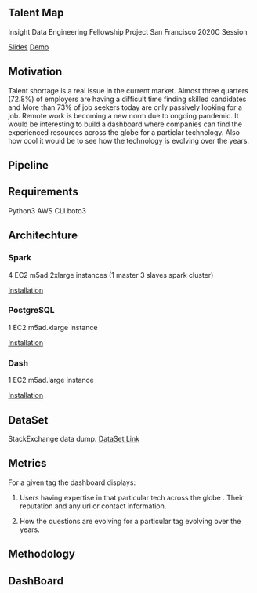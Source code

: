 ## Talent Map
Insight Data Engineering Fellowship Project San Francisco 2020C Session

<a href="https://docs.google.com/presentation/d/1UsXbqKeRogs3hbmVc5Wjg2klLq2HJ3mYCNAJhjxRNrQ/edit#slide=id.g96abc2b0f8_0_58">Slides</a> 
      <a href="https://youtu.be/aAGWPE6vkco">Demo</a> 


## Motivation 
Talent shortage is a real issue in the current market. Almost three quarters (72.8%) of employers are having a difficult time finding skilled candidates and More than 73% of job seekers today are only passively looking for a job. Remote work is becoming a new norm due to ongoing pandemic. It would be interesting to build a dashboard where companies can find the experienced resources across the globe for a particlar technology. Also how cool it would be to see how the technology is evolving over the years. 


## Pipeline 




## Requirements
Python3
AWS CLI
boto3

## Architechture
### Spark
4 EC2 m5ad.2xlarge instances (1 master 3 slaves spark cluster)

<a href="https://blog.insightdatascience.com/simply-install-spark-cluster-mode-341843a52b88">Installation</a> 

### PostgreSQL
1 EC2 m5ad.xlarge instance

<a href="https://blog.insightdatascience.com/simply-install-postgresql-58c1e4ebf252">Installation</a>

### Dash
1 EC2 m5ad.large instance

<a href="https://dash.plotly.com/installation">Installation</a>

## DataSet
StackExchange data dump. <a href="https://archive.org/download/stackexchange">DataSet Link</a> 

## Metrics
For a given tag the dashboard displays:

1) Users having expertise in that particular tech across the globe . Their reputation and any url or contact information.

2) How the questions are evolving for a particular tag evolving over the years.

## Methodology 


## DashBoard




